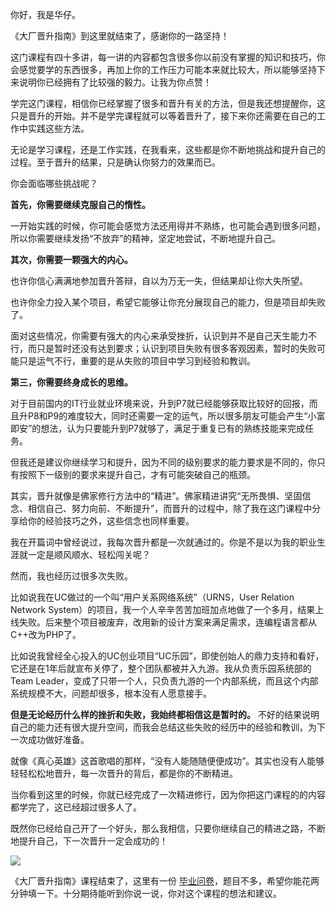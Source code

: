 你好，我是华仔。

《大厂晋升指南》到这里就结束了，感谢你的一路坚持！

这门课程有四十多讲，每一讲的内容都包含很多你以前没有掌握的知识和技巧，你会感觉要学的东西很多，再加上你的工作压力可能本来就比较大，所以能够坚持下来说明你已经拥有了比较强的毅力。让我为你点赞！

学完这门课程，相信你已经掌握了很多和晋升有关的方法，但是我还想提醒你，这只是晋升的开始。并不是学完课程就可以等着晋升了，接下来你还需要在自己的工作中实践这些方法。

无论是学习课程，还是工作实践，在我看来，这些都是你不断地挑战和提升自己的过程。至于晋升的结果，只是确认你努力的效果而已。

你会面临哪些挑战呢？

**首先，你需要继续克服自己的惰性。**

一开始实践的时候，你可能会感觉方法还用得并不熟练，也可能会遇到很多问题，所以你需要继续发扬“不放弃”的精神，坚定地尝试，不断地提升自己。

**其次，你需要一颗强大的内心。**

也许你信心满满地参加晋升答辩，自以为万无一失，但结果却让你大失所望。

也许你全力投入某个项目，希望它能够让你充分展现自己的能力，但是项目却失败了。

面对这些情况，你需要有强大的内心来承受挫折，认识到并不是自己天生能力不行，而只是暂时还没有达到要求；认识到项目失败有很多客观因素，暂时的失败可能只是运气不行，重要的是从失败的项目中学习到经验和教训。

**第三，你需要终身成长的思维。**

对于目前国内的IT行业就业环境来说，升到P7就已经能够获取比较好的回报，而且升P8和P9的难度较大，同时还需要一定的运气，所以很多朋友可能会产生“小富即安”的想法，认为只要能升到P7就够了，满足于重复已有的熟练技能来完成任务。

但我还是建议你继续学习和提升，因为不同的级别要求的能力要求是不同的，你只有按照下一级别的要求来提升自己，才有可能突破自己的瓶颈。

其实，晋升就像是佛家修行方法中的“精进”。佛家精进讲究“无所畏惧、坚固信念、相信自己、努力向前、不断提升”，而晋升的过程中，除了我在这门课程中分享给你的经验技巧之外，这些信念也同样重要。

我在开篇词中曾经说过，我每次晋升都是一次就通过的。你是不是以为我的职业生涯就一定是顺风顺水、轻松闯关呢？

然而，我也经历过很多次失败。

比如说我在UC做过的一个叫“用户关系网络系统”（URNS，User Relation Network System）的项目，我一个人辛辛苦苦加班加点地做了一个多月，结果上线失败。后来整个项目被废弃，改用新的设计方案来满足需求，连编程语言都从C++改为PHP了。

比如说我曾经全心投入的UC创业项目“UC乐园”，即使创始人的鼎力支持和看好，它还是在1年后就宣布关停了，整个团队都被并入九游。我从负责乐园系统部的Team Leader，变成了只带一个人，只负责九游的一个内部系统，而且这个内部系统规模不大，问题却很多，根本没有人愿意接手。

**但是无论经历什么样的挫折和失败，我始终都相信这是暂时的。** 不好的结果说明自己的能力还有很大提升空间，而我会总结这些失败的经历中的经验和教训，为下一次成功做好准备。

就像《真心英雄》这首歌唱的那样，“没有人能随随便便成功”。其实也没有人能够轻轻松松地晋升，每一次晋升的背后，都是你的不断精进。

当你看到这里的时候，你就已经完成了一次精进修行，因为你把这门课程的的内容都学完了，这已经超过很多人了。

既然你已经给自己开了一个好头，那么我相信，只要你继续自己的精进之路，不断地提升自己，下一次晋升一定会成功的！

[![](https://static001.geekbang.org/resource/image/05/d4/05f2f7f105d18bfa5cb12c268d95e5d4.jpg?wh=1142*801)](https://jinshuju.net/f/w77V00)

《大厂晋升指南》课程结束了，这里有一份 [毕业问卷](https://jinshuju.net/f/w77V00)，题目不多，希望你能花两分钟填一下。十分期待能听到你说一说，你对这个课程的想法和建议。